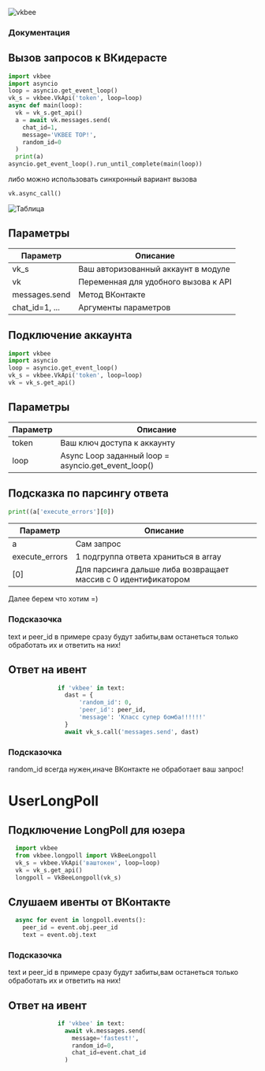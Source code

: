 ![vkbee](https://github.com/asyncvk/vkbee/blob/master/vkbee/bgtio.png?raw=true)
### Документация
## Вызов запросов к ВКидерасте
```python
import vkbee
import asyncio
loop = asyncio.get_event_loop()
vk_s = vkbee.VkApi('token', loop=loop)
async def main(loop):
  vk = vk_s.get_api()
  a = await vk.messages.send(
    chat_id=1,
    message='VKBEE TOP!',
    random_id=0
  )
  print(a)
asyncio.get_event_loop().run_until_complete(main(loop))
```
либо можно использовать синхронный вариант вызова

```python
vk.async_call()
```
![Таблица](https://github.com/asyncvk/asyncvk.github.io/blob/master/KD8y1AGc3ds.jpg?raw=true)

## Параметры

| Параметр | Описание |
| -------- | ---------|
| vk_s | Ваш авторизованный аккаунт в модуле      |
| vk | Переменная для удобного вызова к API |
| messages.send | Метод ВКонтакте      |
| chat_id=1, ... | Аргументы параметров      |

## Подключение аккаунта

```python
import vkbee
import asyncio
loop = asyncio.get_event_loop()
vk_s = vkbee.VkApi('token', loop=loop)
vk = vk_s.get_api()
```
## Параметры

| Параметр | Описание |
| -------- | ---------|
| token | Ваш ключ доступа к аккаунту      |
| loop | Async Loop заданный  loop = asyncio.get_event_loop()     |

## Подсказка по парсингу ответа

```python
print((a['execute_errors'][0])
```

| Параметр | Описание |
| -------- | ---------|
| a | Сам запрос      |
| execute_errors | 1 подгруппа ответа храниться в array     |
| [0] | Для   парсинга дальше либа возвращает массив с 0 идентификатором    |

Далее берем что хотим =)

### Подсказочка
   text и peer_id в примере сразу будут забиты,вам останеться только обработать их и ответить на них!

## Ответ на ивент

```python
              if 'vkbee' in text:
                dast = {
                    'random_id': 0,
                    'peer_id': peer_id,
                    'message': 'Класс супер бомба!!!!!!'
                }
                await vk_s.call('messages.send', dast)
```

### Подсказочка 
   random_id всегда нужен,иначе ВКонтакте не обработает ваш запрос!

# UserLongPoll
## Подключение LongPoll для юзера

```python
  import vkbee
  from vkbee.longpoll import VkBeeLongpoll
  vk_s = vkbee.VkApi('ваштокен', loop=loop)
  vk = vk_s.get_api()
  longpoll = VkBeeLongpoll(vk_s)
```

## Слушаем ивенты от ВКонтакте

```python
  async for event in longpoll.events():
    peer_id = event.obj.peer_id
    text = event.obj.text
```

### Подсказочка
   text и peer_id в примере сразу будут забиты,вам останеться только обработать их и ответить на них!

## Ответ на ивент

```python
              if 'vkbee' in text:
                await vk.messages.send(
                  message='fastest!',
                  random_id=0,
                  chat_id=event.chat_id
                )
```

